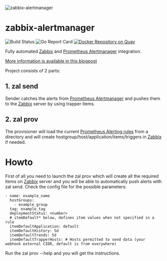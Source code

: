 ![zabbix-alertmanager](http://devopy.io/wp-content/uploads/2019/02/zal-200.png)

# zabbix-alertmanager

![Build Status](https://travis-ci.com/devopyio/zabbix-alertmanager.svg?branch=master)
![Go Report Card](https://goreportcard.com/badge/github.com/devopyio/zabbix-alertmanager)
[![Docker Repository on Quay](https://quay.io/repository/devopyio/zabbix-alertmanager/status "Docker Repository on Quay")](https://quay.io/repository/devopyio/zabbix-alertmanager)

Fully automated [Zabbix](https://www.zabbix.com/) and [Prometheus Alertmanager](https://prometheus.io/docs/alerting/alertmanager/) integration. 

[More information is available in this blogpost](https://devopy.io/zabbix-alertmanager-integration/)

 Project consists of 2 parts:
## 1. zal send
Sender catches the alerts from [Prometheus Alertmanager](https://prometheus.io/docs/alerting/alertmanager/) and pushes them to the [Zabbix](https://www.zabbix.com/) server by using trapper items.
 ## 2. zal prov
The provisioner will load the current [Prometheus Alerting rules](https://prometheus.io/docs/prometheus/latest/configuration/alerting_rules/) from a directory and will create hostgroup/host/application/items/triggers in [Zabbix](https://www.zabbix.com/) if needed. 
 # Howto
First of all you need to launch the zal prov which will create all the required items on [Zabbix](https://www.zabbix.com/) server and you will be able to
automatically push alerts with zal send.
 Check the config file for the possible parameters: 
```
- name: example_name
  hostGroups:
    - example_group
  tag: example_tag
  deploymentStatus: <number>
  # itemDefault* below, defines item values when not specified in a rule
  itemDefaultApplication: default
  itemDefaultHistory: 5d
  itemDefaultTrends: 5d
  itemDefaultTrapperHosts: # Hosts permitted to send data (your webhook external CIDR, default is from everywhere)
  ```
  Run the zal prov --help and you will get the instructions.
  
